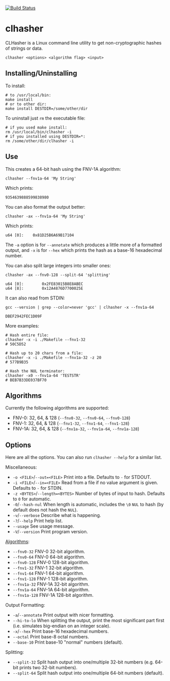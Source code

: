 [![Build Status](https://github.com/penguin-teal/clhasher/actions/workflows/Build.yml/badge.svg)](https://github.com/penguin-teal/clhasher/actions/workflows/Build.yml)

# clhasher
CLHasher is a Linux command line utility to get non-cryptographic hashes
of strings or data.

```shell
clhasher <options> <algorithm flag> <input>
```

## Installing/Uninstalling

To install:
```shell
# to /usr/local/bin:
make install
# or to other dir:
make install DESTDIR=/some/other/dir
```
To uninstall just `rm` the executable file:
```shell
# if you used make install:
rm /usr/local/bin/clhasher -i
# if you installed using DESTDIR=*:
rm /some/other/dir/clhasher -i
```

## Use

This creates a 64-bit hash using the FNV-1A algorithm:
```shell
clhasher --fnv1a-64 'My String'
```
Which prints:
```
9354639888599838980
```

You can also format the output better:
```shell
clhasher -ax --fnv1a-64 'My String'
```
Which prints:
```
u64 [0]:    0x81D25B6A69B17104
```

The `-a` option is for `--annotate` which produces a little more of a formatted
output, and `-x` is for `--hex` which prints the hash as a base-16 hexadecimal
number.

You can also split large integers into smaller ones:
```shell
clhasher -ax --fnv0-128 --split-64 'splitting'
```

```
u64 [0]:        0x2FE83015B8E8ABEC
u64 [8]:        0x12A4876D7700025E
```

It can also read from STDIN:
```shell
gcc --version | grep --color=never 'gcc' | clhasher -x --fnv1a-64
```

```
DBEF2942FEC1D09F
```

More examples:
```shell
# Hash entire file:
clhasher -x -i ./Makefile --fnv1-32
# 50C5D52

# Hash up to 20 chars from a file:
clhasher -x -i ./Makefile --fnv1a-32 -z 20
# 577B9B35

# Hash the NUL terminator:
clhasher -x0 --fnv1a-64 'TESTSTR'
# BEB7B33DE037BF70
```

## Algorithms

Currently the following algorithms are supported:

- FNV-0: 32, 64, & 128 (`--fnv0-32`, `--fnv0-64`, `--fnv0-128`)
- FNV-1: 32, 64, & 128 (`--fnv1-32`, `--fnv1-64`, `--fnv1-128`)
- FNV-1A: 32, 64, & 128 (`--fnv1a-32`, `--fnv1a-64`, `--fnv1a-128`)

## Options

Here are all the options. You can also run `clhasher --help` for a similar list.

Miscellaneous:

- `-o <FILE>`/`--out=<FILE>` Print into a file. Defaults to `-` for STDOUT.
- `-i <FILE>`/`--in=<FILE>` Read from a file if no value argument is given. Defaults to `-` for STDIN.
- `-z <BYTES>`/`--length=<BYTES>` Number of bytes of input to hash. Defaults to `0` for automatic.
- `-0`/`--hash-nul` When length is automatic, includes the `\0` `NUL` to hash (by default does not hash the `NUL`).
- `-v`/`--verbose` Describe what is happening.
- `-?`/`--help` Print help list.
- `--usage` See usage message.
- `-V`/`--version` Print program version.

[Algorithms](#algorithms):

- `--fnv0-32` FNV-0 32-bit algorithm.
- `--fnv0-64` FNV-0 64-bit algorithm.
- `--fnv0-128` FNV-0 128-bit algorithm.
- `--fnv1-32` FNV-1 32-bit algorithm.
- `--fnv1-64` FNV-1 64-bit algorithm.
- `--fnv1-128` FNV-1 128-bit algorithm.
- `--fnv1a-32` FNV-1A 32-bit algorithm.
- `--fnv1a-64` FNV-1A 64-bit algorithm.
- `--fnv1a-128` FNV-1A 128-bit algorithm.

Output Formatting:

- `-a`/`--annotate` Print output with nicer formatting.
- `--hi-to-lo` When splitting the output, print the most significant part first (i.e. simulates big-endian on an integer scale).
- `-x`/`--hex` Print base-16 hexadecimal numbers.
- `--octal` Print base-8 octal numbers.
- `--base-10` Print base-10 "normal" numbers (default).

Splitting:

- `--split-32` Split hash output into one/multiple 32-bit numbers (e.g. 64-bit prints two 32-bit numbers).
- `--split-64` Split hash output into one/multiple 64-bit numbers (default).
